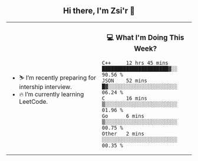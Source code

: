 <h2 align="center"> Hi there, I'm Zsi'r 👋 </h2>

<table>
    <tr>
        <td valign="center" width="50%">
            <ul>
                <li> ⛷️ I’m recently preparing for intership interview.</li>
                <li> 🔥 I’m currently learning LeetCode.</li>
            </ul>
        </td>
       <td valign="top" width="50%">

<h3 align="center"> 💻 What I'm Doing This Week? </h3>

<!--START_SECTION:waka-->
```text
C++     12 hrs 45 mins  ██████████████████████▓░░   90.56 % 
JSON    52 mins         █▓░░░░░░░░░░░░░░░░░░░░░░░   06.24 % 
C       16 mins         ▒░░░░░░░░░░░░░░░░░░░░░░░░   01.96 % 
Go      6 mins          ▒░░░░░░░░░░░░░░░░░░░░░░░░   00.75 % 
Other   2 mins          ░░░░░░░░░░░░░░░░░░░░░░░░░   00.35 % 
```
<!--END_SECTION:waka-->
</td></tr>
</table>
